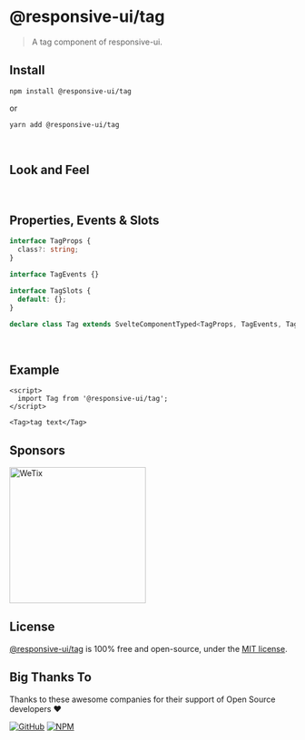 # @responsive-ui/tag

> A tag component of responsive-ui.

## Install

```console
npm install @responsive-ui/tag
```

or

```console
yarn add @responsive-ui/tag
```

<br/>

## Look and Feel

<!-- <img src="https://user-images.githubusercontent.com/28108597/104026779-618ce280-5201-11eb-97ae-ca4af129b4c0.png"
alt="@responsive-ui/tag" /> -->

<br/>

## Properties, Events & Slots

```ts
interface TagProps {
  class?: string;
}

interface TagEvents {}

interface TagSlots {
  default: {};
}

declare class Tag extends SvelteComponentTyped<TagProps, TagEvents, TagSlots> {}
```

<br/>

## Example

```svelte
<script>
  import Tag from '@responsive-ui/tag';
</script>

<Tag>tag text</Tag>
```

## Sponsors

<img src="https://asset.wetix.my/images/logo/wetix.png" alt="WeTix" width="240px">

## License

[@responsive-ui/tag](https://github.com/wetix/responsive-ui/tree/master/components/tag) is 100% free and open-source, under the [MIT license](https://github.com/wetix/responsive-ui/blob/master/LICENSE).

## Big Thanks To

Thanks to these awesome companies for their support of Open Source developers ❤

[![GitHub](https://jstools.dev/img/badges/github.svg)](https://github.com/open-source)
[![NPM](https://jstools.dev/img/badges/npm.svg)](https://www.npmjs.com/)

